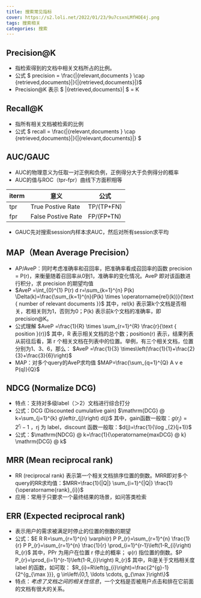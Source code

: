 ```yaml
---
title: 搜索常见指标
cover: https://s2.loli.net/2022/01/23/9u7csxnLMfHOE4j.png
tags: 搜索相关
categories: 搜索
---
```


## Precision@K
+ 指检索得到的文档中相关文档所占的比例。
+ 公式 $ precision = \frac{|\{relevant\,documents \} \cap \{retrieved\,documents\}|}{|\{retrieved\,documents\}|}$
+ Precision@K 表示 $ |\{retrieved\,documents\}| $ = K

## Recall@K
+ 指所有相关文档被检索的比例
+ 公式 $ recall = \frac{|\{relevant\,documents \} \cap \{retrieved\,documents\}|}{|\{relevant\,documents\}|} $

## AUC/GAUC
+ AUC的物理意义为任取一对正例和负例，正例得分大于负例得分的概率
+ AUC的值与ROC（tpr-fpr）曲线下方面积相等

|  iterm | 意义  | 公式 |
|  ----  | ----  | ---- |
| tpr | True Postive Rate  | TP/(TP+FN) |
| fpr | False Postive Rate | FP/(FP+TN) |

+ GAUC先对搜索session内样本求AUC，然后对所有session求平均

## MAP（Mean Average Precision）
+ AP/AveP：同时考虑准确率和召回率，把准确率看成召回率的函数 precision = P(r)，来衡量随着召回率从0到1，准确率的变化情况。AveP 即对该函数进行积分，求 precision 的期望均值
+ $AveP =\int_{0}^{1} P(r) d r=\sum_{k=1}^{n} P(k) \Delta(k)=\frac{\sum_{k=1}^{n}(P(k) \times \operatorname{rel}(k))}{\text { number of relevant documents }}$
其中，rel(k) 表示第k个文档是否相关，若相关则为1，否则为0；P(k) 表示前k个文档的准确率，即precision@K。
+ 公式理解 $AveP =\frac{1}{R} \times \sum_{r=1}^{R} \frac{r}{\text { position }(r)}$ 其中，R 表示相关文档的总个数；position(r) 表示，结果列表从前往后看，第 r 个相关文档在列表中的位置。举例，有三个相关文档，位置分别为1、3、6，那么：
$AveP =\frac{1}{3} \times\left(\frac{1}{1}+\frac{2}{3}+\frac{3}{6}\right)$
+ MAP：对多个query的AveP求均值 $MAP=\frac{\sum_{q=1}^{Q} A v e P(q)}{Q}$

## NDCG (Normalize DCG)
+ 特点：支持对多级label（＞2）文档进行综合打分
+ 公式：DCG (Discounted cumulative gain) $\mathrm{DCG} @ k=\sum_{j=1}^{k} g\left(r_{j}\right) d(j)$  其中，gain函数一般取：$g\left(r_{j}\right)=2^{r_{j}}-1$ ，rj 为 label，discount 函数一般取：$d(j)=\frac{1}{\log _{2}(j+1)}$
+ 公式：$\mathrm{NDCG} @ k=\frac{1}{\operatorname{maxDCG} @ k} \mathrm{DCG} @ k$

## MRR (Mean reciprocal rank)
+ RR (reciprocal rank) 表示第一个相关文档排序位置的倒数。MRR即对多个query的RR求均值：$MRR=\frac{1}{|Q|} \sum_{i=1}^{|Q|} \frac{1}{\operatorname{rank}_{i}}$
+ 应用：常用于只要求一个最终结果的场景，如问答类检索


## ERR (Expected reciprocal rank)
+ 表示用户的需求被满足时停止的位置的倒数的期望
+ 公式：$E R R=\sum_{r=1}^{n} \varphi(r) P P_{r}=\sum_{r=1}^{n} \frac{1}{r} P P_{r}=\sum_{r=1}^{n} \frac{1}{r} \prod_{i=1}^{r-1}\left(1-R_{i}\right) R_{r}$ 其中，PPr 为用户在位置 r 停止的概率； φ(r) 指位置的倒数。$P P_{r}=\prod_{i=1}^{r-1}\left(1-R_{i}\right) R_{r}$ 其中，Ri是关于文档相关度 label 的函数，如可取： $R_{i}=R\left(g_{i}\right)=\frac{2^{g}-1}{2^{g_{\max }}}, g \in\left\{0,1, \ldots \cdots, g_{\max }\right\}$
+ 特点：*考虑了文档之间的相关性信息*，一个文档是否被用户点击和排在它前面的文档有很大的关系。














